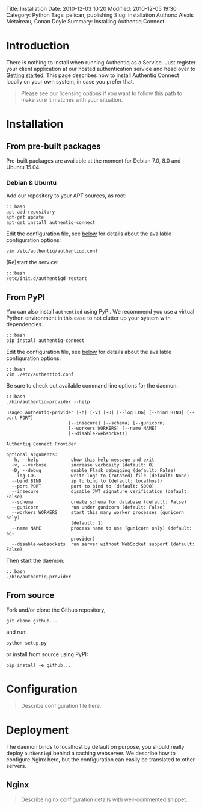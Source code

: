 Title: Installation
Date: 2010-12-03 10:20
Modified: 2010-12-05 19:30
Category: Python
Tags: pelican, publishing
Slug: installation
Authors: Alexis Metaireau, Conan Doyle
Summary: Installing Authentiq Connect

# Introduction

There is nothing to install when running Authentiq as a Service. Just register your client application at our hosted authentication service and head over to [Getting started](gettingstarted.md). This page describes how to install Authentiq Connect locally on your own system, in case you prefer that.

> Please see our licensing options if you want to follow this path to make sure it matches with your situation.

# Installation

## From pre-built packages

Pre-built packages are available at the moment for Debian 7.0, 8.0 and Ubuntu 15.04.

### Debian & Ubuntu

Add our repository to your APT sources, as root:

    :::bash
    apt-add-repository
    apt-get update
    apt-get install authentiq-connect

Edit the configuration file, see [below](#configuration) for details about the available configuration options:

    vim /etc/authentiq/authentiqd.conf

(Re)start the service:

    :::bash
    /etc/init.d/authentiqd restart

## From PyPI

You can also install `authentiqd` using PyPi. We recommend you use a virtual Python environment in this case to not clutter up your system with dependencies.

    :::bash
    pip install authentiq-connect

Edit the configuration file, see [below](#configuration) for details about the available configuration options:

    :::bash
    vim ./etc/authentiqd.conf

Be sure to check out available command line options for the daemon:

    :::bash
    ./bin/authentiq-provider --help

    usage: authentiq-provider [-h] [-v] [-D] [--log LOG] [--bind BIND] [--port PORT]
                           [--insecure] [--schema] [--gunicorn]
                           [--workers WORKERS] [--name NAME]
                           [--disable-websockets]
    
    Authentiq Connect Provider
    
    optional arguments:
      -h, --help            show this help message and exit
      -v, --verbose         increase verbosity (default: 0)
      -D, --debug           enable Flask debugging (default: False)
      --log LOG             write logs to (rotated) file (default: None)
      --bind BIND           ip to bind to (default: localhost)
      --port PORT           port to bind to (default: 5000)
      --insecure            disable JWT signature verification (default: False)
      --schema              create schema for database (default: False)
      --gunicorn            run under gunicorn (default: False)
      --workers WORKERS     start this many worker processes (gunicorn only)
                            (default: 1)
      --name NAME           process name to use (gunicorn only) (default: aq-
                            provider)
      --disable-websockets  run server without WebSocket support (default: False)

Then start the daemon:

    :::bash
    ./bin/authentiq-provider

## From source

Fork and/or clone the Github repository,

    git clone github...

and run:

    python setup.py
 
or install from source using PyPI:
 
    pip install -e github...


# Configuration

> Describe configuration file here. 

# Deployment

The daemon binds to localhost by default on purpose, you should really deploy `authentiqd` behind a caching webserver. We describe how to configure Nginx here, but the configuration can easily be translated to other servers.

## Nginx
 
 > Describe nginx configuration details with well-commented snippet..
 
